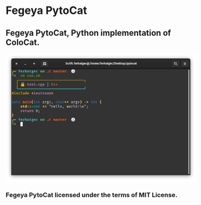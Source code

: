 # Fegeya PytoCat
## Fegeya PytoCat, Python implementation of ColoCat.

![Colorized 'Snake-like meow!'](resource/window.png)

### Fegeya PytoCat licensed under the terms of MIT License.
